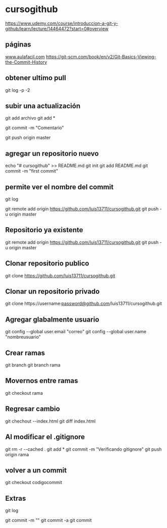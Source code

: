 # cursogithub
https://www.udemy.com/course/introduccion-a-git-y-github/learn/lecture/14464472?start=0#overview


## páginas
www.aulafacil.com
https://git-scm.com/book/en/v2/Git-Basics-Viewing-the-Commit-History

## obtener ultimo pull
git log -p -2

## subir una actualización

git add archivo 
git add *

git commit -m "Comentario"

git push origin master


## agregar un repositorio nuevo
echo "# cursogithub" >> README.md
git init
git add README.md
git commit -m "first commit"

## permite ver el nombre del commit
git log

git remote add origin https://github.com/luis13711/cursogithub.git
git push -u origin master

## Repositorio ya existente

git remote add origin https://github.com/luis13711/cursogithub.git
git push -u origin master

## Clonar repositorio publico

git clone https://github.com/luis13711/cursogithub.git

## Clonar un repositorio privado 

git clone https://username:password@github.com/luis13711/cursogithub.git

## Agregar glabalmente usuario

git config --global user.email "correo"
git config --global user.name "nombreusuario"

## Crear ramas

git branch
git branch rama


## Movernos entre ramas

git checkout rama

## Regresar cambio

git chechout --index.html
git diff index.html


## Al modificar el .gitignore

git rm -r --cached .
git add *
git commit -m "Verificando gitignore"
git push origin rama

## volver a un commit
git checkout codigocommit

## Extras

git log

git commit -m "" 
git commit -a
git commit 

